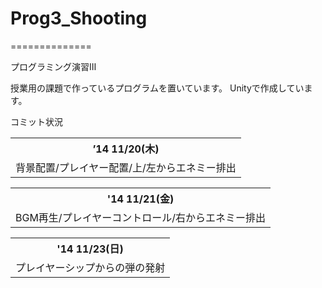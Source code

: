 <h1>Prog3_Shooting</h1>
==============

プログラミング演習Ⅲ

授業用の課題で作っているプログラムを置いています。
Unityで作成しています。

コミット状況
<table border="0" cellspacing="0">
  <tbody>
    <tr>
      <th>’14 11/20(木)</th>
    </tr>
      <td>背景配置/プレイヤー配置/上/左からエネミー排出</td>
    </tr>
  </tbody>
</table>

<table border="0" cellspacing="0">
  <tbody>
    <tr>
      <th>'14 11/21(金)</th>
    <tr>
      <td>BGM再生/プレイヤーコントロール/右からエネミー排出</td>
    </tr>
  </tbody>
</table>

<table border="0" cellspacing="0">
  <tbody>
    <tr>
      <th>'14 11/23(日)</th>
    <tr>
      <td>プレイヤーシップからの弾の発射</td>
    </tr>
  </tbody>
</table>
